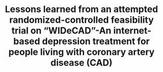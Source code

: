 --- 
abstract: '' 
authors: 
 - E Bendig
 -  N Bauereiß
 -  buntrock
 -  M Habibović
 -  admin
 -  H Baumeister
doi: '' 
featured: false 
publication: '*Internet Interventions*, NA' 
publication_short: '' 
publishDate: '2021-01-01' 
title: 'Lessons learned from an attempted randomized-controlled feasibility trial on “WIDeCAD”-An internet-based depression treatment for people living with coronary artery disease (CAD)' 
url_code: '' 
url_dataset: '' 
url_pdf: '' 
url_poster: '' 
url_project: '' 
url_slides: '' 
url_source: '' 
url_video: '' 
---